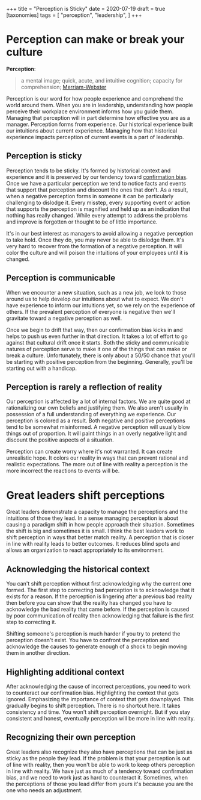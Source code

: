 +++
title = "Perception is Sticky"
date = 2020-07-19
draft = true
[taxonomies]
tags = [
    "perception",
    "leadership",
]
+++
# Perception can make or break your culture

**Perception**:
> a mental image;
> quick, acute, and intuitive cognition;
> capacity for comprehension;
> [Merriam-Webster](https://www.merriam-webster.com/dictionary/perception)

Perception is our word for how people experience and comprehend the world
around them. When you are in leadership, understanding how people perceive
their workplace environment informs how you guide them. Managing that
perception will in part determine how effective you are as a manager.
Perception forms from experience. Our historical experience built our
intuitions about current experience. Managing how that historical experience
impacts perception of current events is a part of leadership.

## Perception is sticky

Perception tends to be sticky. It's formed by historical context and experience
and it is preserved by our tendency toward [confirmation
bias](https://en.wikipedia.org/wiki/Confirmation_bias). Once we have a
particular perception we tend to notice facts and events that support that
perception and discount the ones that don't. As a result, when a negative
perception forms in someone it can be particularly challenging to dislodge it.
Every misstep, every supporting event or action that supports the perception is
magnified and held up as an indication that nothing has really changed. While
every attempt to address the problems and improve is forgotten or thought to be
of little importance.

It's in our best interest as managers to avoid allowing a negative perception
to take hold. Once they do, you may never be able to dislodge them. It's very
hard to recover from the formation of a negative perception. It will color the
culture and will poison the intuitions of your employees until it is changed.

## Perception is communicable

When we encounter a new situation, such as a new job, we look to those around
us to help develop our intuitions about what to expect. We don't have
experience to inform our intuitions yet, so we rely on the experience of
others. If the prevalent perception of everyone is negative then we'll
gravitate toward a negative perception as well.

Once we begin to drift that way, then our confirmation bias kicks in and helps
to push us even further in that direction. It takes a lot of effort to go
against that cultural drift once it starts. Both the sticky and communicable
natures of perception serve to make it one of the things that can make or break
a culture. Unfortunately, there is only about a 50/50 chance that you'll be
starting with positive perception from the beginning. Generally, you'll be
starting out with a handicap.

## Perception is rarely a reflection of reality

Our perception is affected by a lot of internal factors. We are quite good at
rationalizing our own beliefs and justifying them. We also aren't usually in
possession of a full understanding of everything we experience. Our perception
is colored as a result. Both negative and positive perceptions tend to be somewhat
misinformed. A negative perception will usually blow things out of proportion.
It will paint things in an overly negative light and discount the positive
aspects of a situation.

Perception can create worry where it's not warranted. It can create unrealistic
hope. It colors our reality in ways that can prevent rational and realistic
expectations. The more out of line with reality a perception is the more
incorrect the reactions to events will be.

# Great leaders shift perceptions

Great leaders demonstrate a capacity to manage the perceptions and the
intuitions of those they lead. In a sense managing perception is about causing
a paradigm shift in how people approach their situation. Sometimes the shift is
big and sometimes it is small. I think the best leaders work to shift
perception in ways that better match reality. A perception that is closer in
line with reality leads to better outcomes. It reduces blind spots and allows
an organization to react appropriately to its environment.

## Acknowledging the historical context

You can't shift perception without first acknowledging why the current one
formed. The first step to correcting bad perception is to acknowledge that it
exists for a reason. If the perception is lingering after a previous bad
reality then before you can show that the reality has changed you have to
acknowledge the bad reality that came before. If the perception is caused by
poor communication of reality then acknowledging that failure is the first step
to correcting it.

Shifting someone's perception is much harder if you try to pretend the
perception doesn't exist. You have to confront the perception and acknowledge
the causes to generate enough of a shock to begin moving them in another
direction.

## Highlighting additional context

After acknowledging the cause of incorrect perceptions, you need to work to
counteract our confirmation bias. Highlighting the context that gets ignored.
Emphasizing the importance of context that gets downplayed. This gradually
begins to shift perception. There is no shortcut here. It takes consistency and
time. You won't shift perception overnight. But if you stay consistent and
honest, eventually perception will be more in line with reality.

## Recognizing their own perception

Great leaders also recognize they also have perceptions that can be just as
sticky as the people they lead. If the problem is that your perception is out
of line with reality, then you won't be able to work to keep others perception
in line with reality. We have just as much of a tendency toward confirmation
bias, and we need to work just as hard to counteract it. Sometimes, when the
perceptions of those you lead differ from yours it's because you are the one
who needs an adjustment.